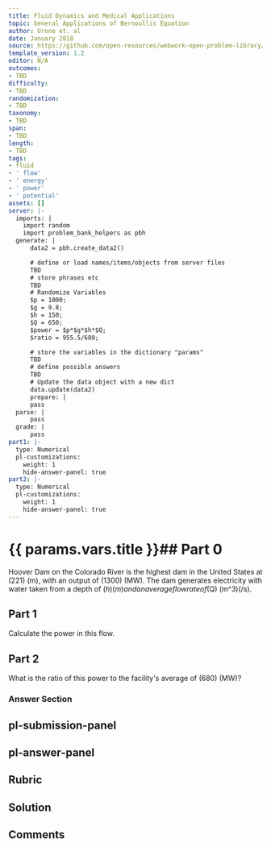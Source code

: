 ```yaml
---
title: Fluid Dynamics and Medical Applications
topic: General Applications of Bernoullis Equation
author: Urone et. al
date: January 2018
source: https://github.com/open-resources/webwork-open-problem-library/tree/master/Contrib/BrockPhysics/College_Physics_Urone/12.Fluid_Dynamics_and_Medical_Applications/12-03.General_Applications_of_Bernoullis_Equation/NU_U17_12_03_001.pg
template_version: 1.2
editor: N/A
outcomes:
- TBD
difficulty:
- TBD
randomization:
- TBD
taxonomy:
- TBD
span:
- TBD
length:
- TBD
tags:
- fluid
- ' flow'
- ' energy'
- ' power'
- ' potential'
assets: []
server: |-
  imports: |
    import random
    import problem_bank_helpers as pbh
  generate: |
      data2 = pbh.create_data2()

      # define or load names/items/objects from server files
      TBD
      # store phrases etc
      TBD
      # Randomize Variables
      $p = 1000;
      $g = 9.8;
      $h = 150;
      $Q = 650;
      $power = $p*$g*$h*$Q;
      $ratio = 955.5/680;

      # store the variables in the dictionary "params"
      TBD
      # define possible answers
      TBD
      # Update the data object with a new dict
      data.update(data2)
      prepare: |
      pass
  parse: |
      pass
  grade: |
      pass
part1: |-
  type: Numerical
  pl-customizations:
    weight: 1
    hide-answer-panel: true
part2: |-
  type: Numerical
  pl-customizations:
    weight: 1
    hide-answer-panel: true
---
```


# {{ params.vars.title }}## Part 0 
Hoover Dam on the Colorado River is the highest dam in the United States at (221) (m), with an output of (1300) (MW). The dam generates electricity with water taken from a depth of ($h) (m) and an average flow rate of ($Q) (m^3)(/s). 
## Part 1 
Calculate the power in this flow. 
## Part 2 
What is the ratio of this power to the facility's average of (680) (MW)? 


### Answer Section 


## pl-submission-panel 


## pl-answer-panel 


## Rubric 


## Solution 


## Comments 


